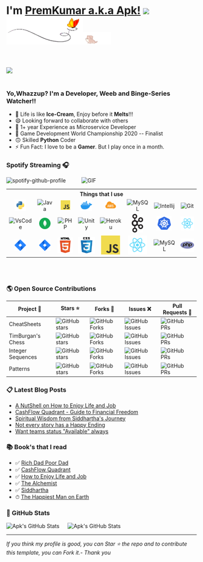 # I'm [PremKumar a.k.a Apk!](https://github.com/PremApk) <img src="https://github.com/PremApk/PremApk/blob/main/imgs/Hi.gif" width="25px"><img src="butterfly.gif" width=40%><img src="dog.gif" width=15%>
<br><br>
![](https://github.com/PremApk/PremApk/blob/main/header_.png)
<br><br>
### Yo,Whazzup? I'm a Developer, Weeb and Binge-Series Watcher!!

- :icecream: Life is like **Ice-Cream**, Enjoy before it **Melts**!!!
- 😄 Looking forward to collaborate with others
- 🌱 1+ year Experience as Microservice Developer
- 🥇 Game Development World Championship 2020 -- Finalist
- :upside_down_face: Skilled **Python** Coder
- ⚡ Fun Fact: I love to be a **Gamer**. But I play once in a month.


### Spotify Streaming 🎧
![spotify-github-profile](https://spotify-github-profile.vercel.app/api/view?uid=31i6kun2dwsyhtfrs3dtexobf5vy&cover_image=true&theme=novatorem) &nbsp; &nbsp; &ensp; &ensp; <img  alt="GIF" height="125px" src="https://media.giphy.com/media/J5B1Y8QZnzXXbLQIBu/giphy.gif" />
<br>

<table border-collapse="collapse">
  <tr>
  <th colspan="10" align="middle">Things that I use</th>
  </tr>
  <tr>
  <td align="center">
  <img alt="Python" width="30px" src="https://raw.githubusercontent.com/github/explore/80688e429a7d4ef2fca1e82350fe8e3517d3494d/topics/python/python.png" />  
  </td>
  <td align="center">
  <img alt="Java" width="25px" src="https://github.com/PremApk/PremApk/blob/main/imgs/jee.svg" />  
  </td>
  <td align="center">
  <img alt="JavaScript" width="25px" src="https://raw.githubusercontent.com/github/explore/80688e429a7d4ef2fca1e82350fe8e3517d3494d/topics/javascript/javascript.png" />
  <td align="center">
  <img alt="Docker" width="30px" src="https://raw.githubusercontent.com/PremApk/PremApk/main/imgs/docker.png" />  
  </td>
  <td align="center">
  <img alt="AWS" width="30px" src="https://raw.githubusercontent.com/PremApk/PremApk/main/imgs/awslogo2.png" />  
  </td>
  <td align="center">
  <img alt="MySQL" width="30px" src="https://raw.githubusercontent.com/PremApk/PremApk/12ce92f43f3d120ec9fc08b92924822074879e21/imgs/mysql-6.svg" />  
  </td>
  <td align="center">
  <img alt="Intellij" width="30px" src="https://raw.githubusercontent.com/PremApk/PremApk/2e2405a5978be57837779e79067d16102be6bb36/imgs/intellij-idea.svg" />  
  </td>
  <td align="center">
  <img alt="Git" width="30px" src="https://raw.githubusercontent.com/PremApk/PremApk/2e2405a5978be57837779e79067d16102be6bb36/imgs/git.svg" />  
  </td>
  </tr>
  <tr>
  <td align="center">
  <img alt="VsCode" width="30px" src="https://raw.githubusercontent.com/PremApk/PremApk/2e2405a5978be57837779e79067d16102be6bb36/imgs/vscode.svg" />  
  </td>
  <td align="center">
  <img alt="MongoDB" width="30px" src="https://raw.githubusercontent.com/PremApk/PremApk/2e2405a5978be57837779e79067d16102be6bb36/imgs/mongodb.svg" />  
  </td>
  <td align="center">
  <img alt="PHP" width="30px" src="https://raw.githubusercontent.com/PremApk/PremApk/2e2405a5978be57837779e79067d16102be6bb36/imgs/php-1.svg" />
  <td align="center">
  <img alt="Unity" width="30px" src="https://raw.githubusercontent.com/PremApk/PremApk/2e2405a5978be57837779e79067d16102be6bb36/imgs/unity-69.svg" />  
  </td>
  <td align="center">
  <img alt="Heroku" width="30px" src="https://raw.githubusercontent.com/PremApk/PremApk/630b87825153b8fb3566fcb228a04eb077e7567e/imgs/heroku-4.svg" />  
  </td>
  <td align="center">
  <img alt="kafka" width="30px" src="https://raw.githubusercontent.com/PremApk/PremApk/main/imgs/Apache_kafka.svg.png" />  
  </td>
  <td align="center">
  <img alt="kube" width="40px" src="https://raw.githubusercontent.com/PremApk/PremApk/main/imgs/kube.png" />  
  </td>
  <td align="center">
  <img alt="React" width="40px" src="https://raw.githubusercontent.com/github/explore/80688e429a7d4ef2fca1e82350fe8e3517d3494d/topics/react/react.png" />
  </td>
  </tr>
  <tr>
  <td align="center">
  <img alt="Spring" width="30px" src="https://raw.githubusercontent.com/PremApk/PremApk/ad9f0c5612861bf9f5339cc6c73f6621454168b4/imgs/jira.svg" />  
  </td>
  <td align="center">
  <img alt="Jira" width="30px" src="https://raw.githubusercontent.com/PremApk/PremApk/ad9f0c5612861bf9f5339cc6c73f6621454168b4/imgs/jira.svg" />  
  </td>
  <td align="center">
  <img alt="HTML" width="50px" src="https://raw.githubusercontent.com/github/explore/80688e429a7d4ef2fca1e82350fe8e3517d3494d/topics/html/html.png" />  
  </td>
  <td align="center">
  <img alt="CSS3" width="50px" src="https://raw.githubusercontent.com/github/explore/80688e429a7d4ef2fca1e82350fe8e3517d3494d/topics/css/css.png" /> 
  </td>
  <td align="center">
  <img alt="JavaScript" width="50px" src="https://raw.githubusercontent.com/github/explore/80688e429a7d4ef2fca1e82350fe8e3517d3494d/topics/javascript/javascript.png" />
  </td>
  <td align="center">
  <img alt="React" width="50px" src="https://raw.githubusercontent.com/github/explore/80688e429a7d4ef2fca1e82350fe8e3517d3494d/topics/react/react.png" />
  </td>
   <td align="center">
  <img alt="MySQL" width="50px" src="https://github.com/PremApk/PremApk/blob/main/imgs/mysql-6.svg" />
  </td>
   <td align="center">
  <img alt="PHP" width="50px" src="https://raw.githubusercontent.com/github/explore/80688e429a7d4ef2fca1e82350fe8e3517d3494d/topics/php/php.png" />
  </td>
  </tr>
</table>
<br>



<br>

### 🌎 Open Source Contributions


| Project  🚧 | Stars :star: | Forks 🍴 | Issues ❌ | Pull Requests 🌿 |
|---------|-------|-------|--------|---------------|
| CheatSheets | ![GitHub stars](https://img.shields.io/github/stars/detailyang/awesome-cheatsheet?style=for-the-badge) | ![GitHub Forks](https://img.shields.io/github/forks/detailyang/awesome-cheatsheet?style=for-the-badge) | ![GitHub Issues](https://img.shields.io/github/issues/detailyang/awesome-cheatsheet?style=for-the-badge) | ![GitHub PRs](https://img.shields.io/github/issues-pr/detailyang/awesome-cheatsheet?style=for-the-badge) |
| TimBurgan's Chess | ![GitHub stars](https://img.shields.io/github/stars/timburgan/timburgan?style=for-the-badge) | ![GitHub Forks](https://img.shields.io/github/forks/timburgan/timburgan?style=for-the-badge) | ![GitHub Issues](https://img.shields.io/github/issues/timburgan/timburgan?style=for-the-badge) | ![GitHub PRs](https://img.shields.io/github/issues-pr/timburgan/timburgan?style=for-the-badge) |
| Integer Sequences | ![GitHub stars](https://img.shields.io/github/stars/Twiggecode/Integer-Sequences?style=for-the-badge) | ![GitHub Forks](https://img.shields.io/github/forks/Twiggecode/Integer-Sequences?style=for-the-badge) | ![GitHub Issues](https://img.shields.io/github/issues/Twiggecode/Integer-Sequences?style=for-the-badge) | ![GitHub PRs](https://img.shields.io/github/issues-pr/Twiggecode/Integer-Sequences?style=for-the-badge) |
| Patterns | ![GitHub stars](https://img.shields.io/github/stars/stlyash/patterns?style=for-the-badge) | ![GitHub Forks](https://img.shields.io/github/forks/stlyash/patterns?style=for-the-badge) | ![GitHub Issues](https://img.shields.io/github/issues/stlyash/patterns?style=for-the-badge) | ![GitHub PRs](https://img.shields.io/github/issues-pr/stlyash/patterns?style=for-the-badge) |



### 📋 Latest Blog Posts

<!-- BLOG-POST-LIST:START -->
- [A NutShell on How to Enjoy Life and Job](https://its-apk.medium.com/a-nutshell-on-how-to-enjoy-your-life-and-job-4fcd9786980d)
- [CashFlow Quadrant - Guide to Financial Freedom](https://medium.com/@its-apk/cashflow-quadrant-guide-to-financial-freedom-4b528e9df599)
- [Spiritual Wisdom from Siddhartha's Journey](https://medium.com/@its-apk/spiritual-wisdom-from-siddharthas-journey-e277afe9f13e)
- [Not every story has a Happy Ending](https://medium.com/@its-apk/not-every-story-has-a-happy-ending-5bd0f575b5bd)
- [Want teams status "Available" always](https://medium.com/@its-apk/want-teams-status-available-always-5ad7d55cb1e5)
<!-- BLOG-POST-LIST:END -->

### 📚 Book's that I read

<!-- BOOK-LIST:START -->
 - ✅ [Rich Dad Poor Dad](https://www.amazon.in/dp/1612680194/ref=cm_sw_em_r_mt_dp_YFE84JXCQC0B3NBVVSSC )
 - ✅ [CashFlow Quadrant](https://www.amazon.in/dp/1612680062/ref=cm_sw_em_r_mt_dp_SJ8XC6VS4SN8XA8FER0M )
 - ✅ [How to Enjoy Life and Job](https://www.amazon.in/How-Enjoy-Your-Life-Job/dp/0671708260)
 - ✅ [The Alchemist](https://www.amazon.in/dp/8172234988/ref=cm_sw_em_r_mt_dp_ZTQ6A7G4JJYH2ATNFK2S )
 - ✅ [Siddhartha](https://www.amazon.in/Siddhartha-Hermann-Hesse/dp/817234368X )
 - ⏱ [The Happiest Man on Earth](https://www.amazon.in/Happiest-Man-Earth-Eddie-Jaku/dp/1760980080)
<!-- BLOG-LIST:END -->



### :love_you_gesture: GitHub Stats 
<p float="left">
<img height="200px" width="400px" alt="Apk's GitHub Stats" src="https://github-readme-stats.vercel.app/api?username=premapk&show_icons=true&hide_border=false&theme=chartreuse-dark"/>&ensp; &ensp;
<img height="200px" width="400px" alt="Apk's GitHub Stats" src="https://github-readme-streak-stats.herokuapp.com?user=PremApk&theme=chartreuse-dark&hide_border=false&currStreakNum=2DDD16&currStreakLabel=56DD5E&fire=FFEF21"/> &ensp;


---
   *If you think my profile is good, you can Star ⭐ the repo and to contribute this template, you can Fork it.- Thank you*

[linkedin]:https://www.linkedin.com/in/premkumar-arumugam/
[hackerrank]:https://www.hackerrank.com/premapk
[leetcode]:https://leetcode.com/its_apk/
[insta]:https://www.instagram.com/its_apk/
[timcap]:http://timcap.herokuapp.com/
[quora]:https://www.quora.com/profile/PremKumar-68
[i++]:https://play.google.com/store/apps/details?id=com.awesome.i&hl=en
[fb]:https://www.facebook.com/a.premapk/
[games]:https://games.app.goo.gl/gbWYXqqqutN5Jmg9A
